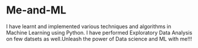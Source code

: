 # Me-and-ML

I have learnt and implemented various techniques and algorithms in Machine Learning using Python. I have performed Exploratory Data Analysis on few datsets as well.Unleash the power of Data science and ML with me!!!
